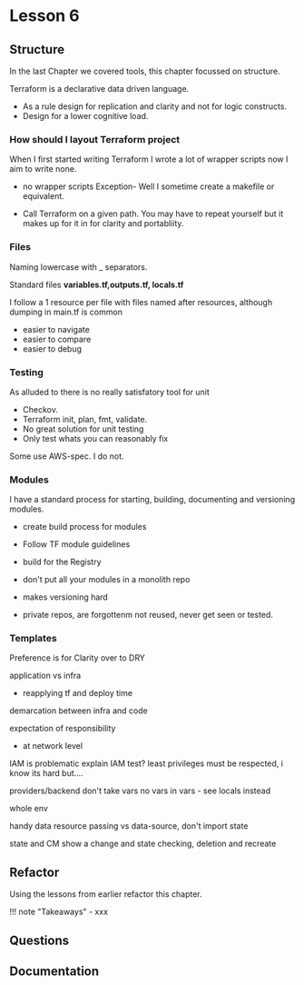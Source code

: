 # Lesson 6

## Structure

In the last Chapter we covered tools, this chapter focussed on structure.

Terraform is a declarative data driven language.

- As a rule design for replication and clarity and not for logic constructs.
- Design for a lower cognitive load.

### How should I layout Terraform project

When I first started writing Terraform I wrote a lot of wrapper scripts now I aim to write none.

- no wrapper scripts
Exception- Well I sometime create a makefile or equivalent.

- Call Terraform on a given path. You may have to repeat yourself but it makes up for it in for clarity and portabliity.

### Files

Naming lowercase with _ separators.

Standard files
**variables.tf,outputs.tf, locals.tf**

I follow a 1 resource per file with files named after resources, although dumping in main.tf is common

- easier to navigate
- easier to compare
- easier to debug

### Testing

As alluded to there is no really satisfatory tool for unit

- Checkov.
- Terraform init, plan, fmt, validate.
- No great solution for unit testing
- Only test whats you can reasonably fix

Some use AWS-spec. I do not.

### Modules

I have a standard process for starting, building, documenting  and versioning modules.

- create build process for modules
- Follow TF module guidelines
- build for the Registry

- don't put all your modules in a monolith repo
- makes versioning hard
- private repos, are forgottenm not reused, never get seen or tested.

### Templates

Preference is for Clarity over to DRY

application vs infra

- reapplying tf and deploy time

demarcation between infra and code

expectation of responsibility

- at network level

IAM is problematic
explain
IAM test?
least privileges must be respected, i know its hard but....

providers/backend don't take vars
no vars in vars - see locals instead

whole env

handy data resource
passing vs data-source, don't import state

state and CM
show a change and state checking, deletion and recreate

## Refactor

Using the lessons from earlier refactor this chapter.

!!! note "Takeaways"
    - xxx

## Questions

## Documentation
